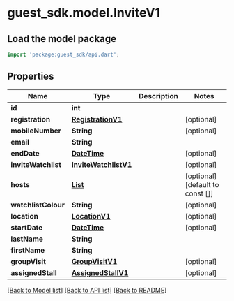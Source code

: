 # guest_sdk.model.InviteV1

## Load the model package
```dart
import 'package:guest_sdk/api.dart';
```

## Properties
Name | Type | Description | Notes
------------ | ------------- | ------------- | -------------
**id** | **int** |  | 
**registration** | [**RegistrationV1**](RegistrationV1.md) |  | [optional] 
**mobileNumber** | **String** |  | [optional] 
**email** | **String** |  | 
**endDate** | [**DateTime**](DateTime.md) |  | [optional] 
**inviteWatchlist** | [**InviteWatchlistV1**](InviteWatchlistV1.md) |  | [optional] 
**hosts** | [**List<HostV1>**](HostV1.md) |  | [optional] [default to const []]
**watchlistColour** | **String** |  | [optional] 
**location** | [**LocationV1**](LocationV1.md) |  | [optional] 
**startDate** | [**DateTime**](DateTime.md) |  | [optional] 
**lastName** | **String** |  | 
**firstName** | **String** |  | 
**groupVisit** | [**GroupVisitV1**](GroupVisitV1.md) |  | [optional] 
**assignedStall** | [**AssignedStallV1**](AssignedStallV1.md) |  | [optional] 

[[Back to Model list]](../README.md#documentation-for-models) [[Back to API list]](../README.md#documentation-for-api-endpoints) [[Back to README]](../README.md)


